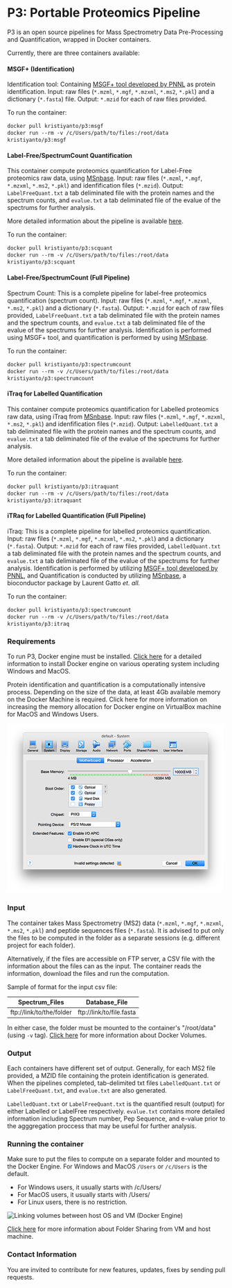 
# P3: Portable Proteomics Pipeline
P3 is an open source pipelines for Mass Spectrometry Data Pre-Processing and Quantification, wrapped in Docker containers. 

Currently, there are three containers available:

#### MSGF+ (Identification)
Identification tool: Containing [MSGF+ tool developed by PNNL](https://omics.pnl.gov/software/ms-gf) as protein identification. Input: raw files (```*.mzml```, ```*.mgf```, ```*.mzxml```, ```*.ms2```, ```*.pkl```) and a dictionary (```*.fasta```) file. Output: ```*.mzid``` for each of raw files provided.


To run the container: 
```
docker pull kristiyanto/p3:msgf
docker run --rm -v /c/Users/path/to/files:/root/data kristiyanto/p3:msgf 
```

#### Label-Free/SpectrumCount Quantification
This container compute proteomics quantification for Label-Free proteomics raw data, using [MSnbase](http://bioconductor.org/packages/release/bioc/html/MSnbase.html). Input: raw files (```*.mzml```, ```*.mgf```, ```*.mzxml```, ```*.ms2```, ```*.pkl```) and idenfification files (```*.mzid```). Output: ```LabelFreeQuant.txt``` a tab deliminated file with the protein names and the spectrum counts, and ```evalue.txt``` a tab deliminated file of the evalue of the spectrums for further analysis. 

More detailed information about the pipeline is available [here](scquant/MANUAL/).

To run the container:
```
docker pull kristiyanto/p3:scquant
docker run --rm -v /c/Users/path/to/files:/root/data kristiyanto/p3:scquant
```


#### Label-Free/SpectrumCount (Full Pipeline)
Spectrum Count: This is a complete pipeline for label-free proteomics quantification (spectrum count). Input: raw files (```*.mzml```, ```*.mgf```, ```*.mzxml```, ```*.ms2```, ```*.pkl```) and a dictionary (```*.fasta```). Output: ```*.mzid``` for each of raw files provided, ```LabelFreeQuant.txt``` a tab deliminated file with the protein names and the spectrum counts, and ```evalue.txt``` a tab deliminated file of the evalue of the spectrums for further analysis. Identification is performed using MSGF+ tool, and quantification is performed by using  [MSnbase](http://bioconductor.org/packages/release/bioc/html/MSnbase.html).

To run the container:
```
docker pull kristiyanto/p3:spectrumcount
docker run --rm -v /c/Users/path/to/files:/root/data kristiyanto/p3:spectrumcount
```
#### iTraq for Labelled  Quantification
This container compute proteomics quantification for Labelled proteomics raw data, using iTraq from [MSnbase](http://bioconductor.org/packages/release/bioc/html/MSnbase.html). Input: raw files (```*.mzml```, ```*.mgf```, ```*.mzxml```, ```*.ms2```, ```*.pkl```) and idenfification files (```*.mzid```). Output: ```LabelledQuant.txt``` a tab deliminated file with the protein names and the spectrum counts, and ```evalue.txt``` a tab deliminated file of the evalue of the spectrums for further analysis. 

More detailed information about the pipeline is available [here](itraquant/MANUAL/).

To run the container:
```
docker pull kristiyanto/p3:itraquant
docker run --rm -v /c/Users/path/to/files:/root/data kristiyanto/p3:itraquant
```

#### iTRaq for Labelled Quantification (Full Pipeline)
iTraq: This is a complete pipeline for labelled proteomics quantification. Input: raw files (```*.mzml```, ```*.mgf```, ```*.mzxml```, ```*.ms2```, ```*.pkl```) and a dictionary (```*.fasta```). Output: ```*.mzid``` for each of raw files provided, ```LabelledQuant.txt``` a tab deliminated file with the protein names and the spectrum counts, and ```evalue.txt``` a tab deliminated file of the evalue of the spectrums for further analysis. Identification is performed by utilizing [MSGF+ tool developed by PNNL](https://omics.pnl.gov/software/ms-gf), and Quantification is conducted by utilizing [MSnbase](http://bioconductor.org/packages/release/bioc/html/MSnbase.html), a bioconductor package by Laurent Gatto _et. all._

To run the container:
```
docker pull kristiyanto/p3:spectrumcount
docker run --rm -v /c/Users/path/to/files:/root/data kristiyanto/p3:itraq 
```

### Requirements
To run P3, Docker engine must be installed. [Click here](https://docs.docker.com/engine/installation/) for a detailed information to install Docker engine on various operating system including Windows and MacOS.

Protein identification and quantification is a computationally intensive process. Depending on the size of the data, at least 4Gb available memory on the Docker Machine is required. Click here for more information on increasing the memory allocation for Docker engine on VirtualBox machine for MacOS and Windows Users.

![Adjusting RAM allocation for Docker Machine](media/ram.png)

### Input 
The container takes Mass Spectrometry  (MS2) data (```*.mzml```, ```*.mgf```, ```*.mzxml```, ```*.ms2```, ```*.pkl```) and peptide sequences files (```*.fasta```). It is advised to put only the files to be computed in the folder as a separate sessions (e.g. different project for each folder).

Alternatively, if the files are accessible on FTP server, a CSV file with the information about the files can as the input. The container reads the information, download the files and run the computation.

Sample of format for the input csv file:

| Spectrum_Files | Database_File |
| --- | --- |
| ftp://link/to/the/folder | ftp://link/to/file.fasta |

In either case, the folder must be mounted to the container's "/root/data" (using ```-v``` tag). [Click here](http://container-solutions.com/understanding-volumes-docker/) for more information about Docker Volumes. 

### Output
Each containers have different set of output. Generally, for each MS2 file provided, a MZID file containing the protein identification is generated. When the pipelines completed, tab-delimited txt files ```LabelledQuant.txt``` or ```LabelFreeQuant.txt```, and ```evalue.txt``` are also generated. 

```LabelledQuant.txt``` or ```LabelFreeQuant.txt``` is the quantified result (output) for either Labelled or LabelFree respectively. ```evalue.txt``` contains more detailed information including Spectrum number, Pep Sequence, and e-value prior to the agggregation proccess that may be useful for further analysis.

### Running the container
Make sure to put the files to compute on a separate folder and mounted to the Docker Engine. For Windows and MacOS ```/Users``` or ```/c/Users``` is the default. 

* For Windows users, it usually starts with /c/Users/
* For MacOS users, it usually starts with /Users/
* For Linux users, there is no restriction.

![Linking volumes between host OS and VM (Docker Engine)](media/vmvolume.png)

[Click here](https://www.virtualbox.org/manual/ch04.htmlftp) for more information about Folder Sharing from VM and host machine.


### Contact Information

You are invited to contribute for new features, updates, fixes by sending pull requests.
